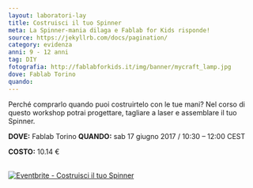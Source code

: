 ```yaml
---
layout: laboratori-lay
title: Costruisci il tuo Spinner
meta: La Spinner-mania dilaga e Fablab for Kids risponde!
source: https://jekyllrb.com/docs/pagination/
category: evidenza
anni: 9 - 12 anni
tag: DIY
fotografia: http://fablabforkids.it/img/banner/mycraft_lamp.jpg
dove: Fablab Torino
quando:
---
```

Perché comprarlo quando puoi costruirtelo con le tue mani? Nel corso di questo workshop potrai progettare, tagliare a laser e assemblare il tuo Spinner.

**DOVE:** Fablab Torino
**QUANDO:** sab 17 giugno 2017 / 10:30 – 12:00 CEST

**COSTO:** 10.14 €

<br>
<a href="https://www.eventbrite.it/e/biglietti-costruisci-il-tuo-spinner-35015110137?ref=ebtnebtckt" target="_blank"><img src="https://www.eventbrite.it/custombutton?eid=35015110137" alt="Eventbrite - Costruisci il tuo Spinner" /></a>					</div>
